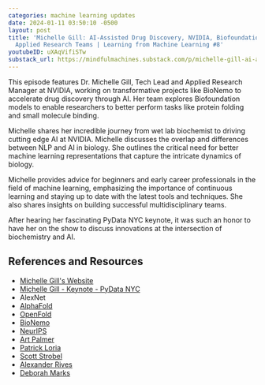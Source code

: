 ```yaml
---
categories: machine learning updates
date: 2024-01-11 03:50:10 -0500
layout: post
title: 'Michelle Gill: AI-Assisted Drug Discovery, NVIDIA, Biofoundation Models, Creating
  Applied Research Teams | Learning from Machine Learning #8'
youtubeID: uXAqVifiSTw
substack_url: https://mindfulmachines.substack.com/p/michelle-gill-ai-assisted-drug-discovery
---
```


This episode features Dr. Michelle Gill, Tech Lead and Applied Research Manager at NVIDIA, working on transformative projects like BioNemo to accelerate drug discovery through AI. Her team explores Biofoundation models to enable researchers to better perform tasks like protein folding and small molecule binding.

Michelle shares her incredible journey from wet lab biochemist to driving cutting edge AI at NVIDIA. Michelle discusses the overlap and differences between NLP and AI in biology. She outlines the critical need for better machine learning representations that capture the intricate dynamics of biology.

Michelle provides advice for beginners and early career professionals in the field of machine learning, emphasizing the importance of continuous learning and staying up to date with the latest tools and techniques. She also shares insights on building successful multidisciplinary teams.

After hearing her fascinating PyData NYC keynote, it was such an honor to have her on the show to discuss innovations at the intersection of biochemistry and AI.

## References and Resources

- [Michelle Gill's Website](https://michellelynngill.com/)
- [Michelle Gill - Keynote - PyData NYC](https://www.youtube.com/watch?v=ATo2SzA1Pp4)
- AlexNet
- [AlphaFold](https://www.nature.com/articles/s41586-021-03819-2)
- [OpenFold](https://www.biorxiv.org/content/10.1101/2022.11.20.517210v1)
- [BioNemo](https://www.nvidia.com/en-us/clara/bionemo/)
- [NeurIPS](https://nips.cc/)
- [Art Palmer](https://www.biochem.cuimc.columbia.edu/profile/arthur-g-palmer-iii-phd)
- [Patrick Loria](https://chem.yale.edu/faculty/j-patrick-loria)
- [Scott Strobel](https://chem.yale.edu/faculty/scott-strobel)
- [Alexander Rives](https://www.forbes.com/sites/kenrickcai/2023/08/25/evolutionaryscale-ai-biotech-startup-meta-researchers-funding/?sh=648f1a1140cf)
- [Deborah Marks](https://sysbio.med.harvard.edu/debora-marks)